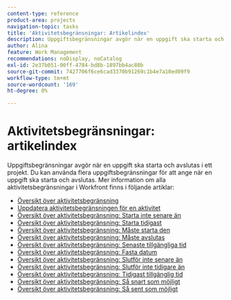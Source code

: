 ```yaml
---
content-type: reference
product-area: projects
navigation-topic: tasks
title: 'Aktivitetsbegränsningar: Artikelindex'
description: Uppgiftsbegränsningar avgör när en uppgift ska starta och avslutas i ett projekt. Du kan använda flera uppgiftsbegränsningar för att ange när en uppgift ska starta och avslutas. Mer information om alla uppgiftsbegränsningar i Workfront finns i följande artiklar.
author: Alina
feature: Work Management
recommendations: noDisplay, noCatalog
exl-id: 2e37b051-00ff-4784-bd8b-1897bb4ac80b
source-git-commit: 7427706f6ce6cad3370b91269c1b4e7a10ed09f9
workflow-type: tm+mt
source-wordcount: '169'
ht-degree: 0%

---
```


# Aktivitetsbegränsningar: artikelindex

<!-- Audited: 1/2024 -->

Uppgiftsbegränsningar avgör när en uppgift ska starta och avslutas i ett projekt. Du kan använda flera uppgiftsbegränsningar för att ange när en uppgift ska starta och avslutas. Mer information om alla aktivitetsbegränsningar i Workfront finns i följande artiklar:

* [Översikt över aktivitetsbegränsning](../../../manage-work/tasks/task-constraints/task-constraint-overview.md)
* [Uppdatera aktivitetsbegränsningen för en aktivitet](../../../manage-work/tasks/task-constraints/update-task-constraint-of-task.md)
* [Översikt över aktivitetsbegränsning: Starta inte senare än ](../../../manage-work/tasks/task-constraints/start-no-later-than.md)
* [Översikt över aktivitetsbegränsning: Starta tidigast ](../../../manage-work/tasks/task-constraints/start-no-earlier-than.md)
* [Översikt över aktivitetsbegränsning: Måste starta den](../../../manage-work/tasks/task-constraints/must-start-on.md)
* [Översikt över aktivitetsbegränsning: Måste avslutas ](../../../manage-work/tasks/task-constraints/must-finish-on.md)
* [Översikt över aktivitetsbegränsning: Senaste tillgängliga tid](../../../manage-work/tasks/task-constraints/latest-available-time.md)
* [Översikt över aktivitetsbegränsning: Fasta datum](../../../manage-work/tasks/task-constraints/fixed-dates.md)
* [Översikt över aktivitetsbegränsning: Slutför inte senare än ](../../../manage-work/tasks/task-constraints/finish-no-later-than.md)
* [Översikt över aktivitetsbegränsning: Slutför inte tidigare än ](../../../manage-work/tasks/task-constraints/finish-no-earlier-than.md)
* [Översikt över aktivitetsbegränsning: Tidigast tillgänglig tid](../../../manage-work/tasks/task-constraints/earliest-available-time.md)
* [Översikt över aktivitetsbegränsning: Så snart som möjligt](../../../manage-work/tasks/task-constraints/as-soon-as-possible.md)
* [Översikt över aktivitetsbegränsning: Så sent som möjligt](../../../manage-work/tasks/task-constraints/as-late-as-possible.md)
